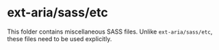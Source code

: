 # ext-aria/sass/etc

This folder contains miscellaneous SASS files.
Unlike `ext-aria/sass/etc`, these files need to be used explicitly.
